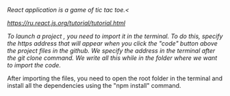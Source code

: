 <i>React application is a game of tic tac toe.<

https://ru.react.js.org/tutorial/tutorial.html

To launch a  project , you need to import it in the terminal. To do this, specify the https address that will appear when you click the "code" button above the project files in the github. We specify the address in the terminal after the git clone command. We write all this while in the folder where we want to import the code.</i>

After importing the files, you need to open the root folder in the terminal and install all the dependencies using the "npm install" command.
